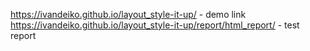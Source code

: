 https://ivandeiko.github.io/layout_style-it-up/ - demo link
https://ivandeiko.github.io/layout_style-it-up/report/html_report/ - test report